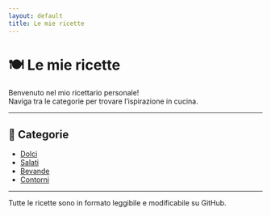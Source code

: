 ```yaml
---
layout: default
title: Le mie ricette
---
```


# 🍽️ Le mie ricette

Benvenuto nel mio ricettario personale!  
Naviga tra le categorie per trovare l’ispirazione in cucina.

---

## 📂 Categorie

- [Dolci](dolci/tiramisu.md)
- [Salati](salati/lasagna.md)
- [Bevande](bevande/spritz.md)
- [Contorni](contorni/patate-al-forno.md)

---

Tutte le ricette sono in formato leggibile e modificabile su GitHub.
